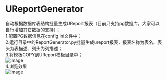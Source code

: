 # UReportGenerator  
自动根据数据库表结构批量生成UReport报表（目前只支持pg数据库，大家可以自行增加其它数据的支持）；    
1.配置PG数据信息在config.ini文件中；   
2.运行目录中的ReportGenerator.py批量生成ureport报表，报表名称为表名、表头为表描述、列头为列描述；   
3.将模板COPY到UReport模板目录中；    
![image](https://user-images.githubusercontent.com/49675412/149872221-3860133c-047d-4922-9f7d-8781f36f177c.png)  
4.浏览效果  
![image](https://user-images.githubusercontent.com/49675412/149874630-6b1790a0-915e-4f9a-9e61-e720e0f177ed.png)  


